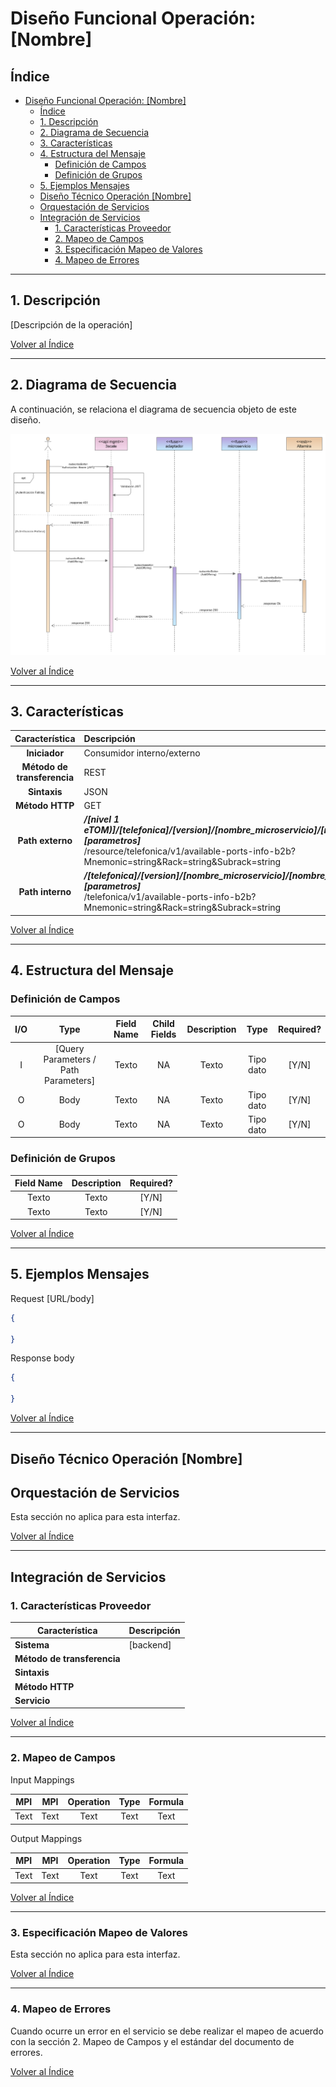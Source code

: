 # Diseño Funcional Operación: [Nombre]

## Índice

- [Diseño Funcional Operación: [Nombre]](#diseño-funcional-operación-nombre)
  - [Índice](#índice)
  - [1. Descripción](#1-descripción)
  - [2. Diagrama de Secuencia](#2-diagrama-de-secuencia)
  - [3. Características](#3-características)
  - [4. Estructura del Mensaje](#4-estructura-del-mensaje)
    - [Definición de Campos](#definición-de-campos)
    - [Definición de Grupos](#definición-de-grupos)
  - [5. Ejemplos Mensajes](#5-ejemplos-mensajes)
  - [Diseño Técnico Operación [Nombre]](#diseño-técnico-operación-nombre)
  - [Orquestación de Servicios](#orquestación-de-servicios)
  - [Integración de Servicios](#integración-de-servicios)
    - [1. Características Proveedor](#1-características-proveedor)
    - [2. Mapeo de Campos](#2-mapeo-de-campos)
    - [3. Especificación Mapeo de Valores](#3-especificación-mapeo-de-valores)
    - [4. Mapeo de Errores](#4-mapeo-de-errores)

---

## 1. Descripción

[Descripción de la operación]

[Volver al Índice](#índice)

---

## 2. Diagrama de Secuencia

A continuación, se relaciona el diagrama de secuencia objeto de este diseño.

![Diagrama](img/ds-rest-operacion1.png)

[Volver al Índice](#índice)

---

## 3. Características

|        Característica        | Descripción                                                                                                                                                                                         |
|:----------------------------:|:----------------------------------------------------------------------------------------------------------------------------------------------------------------------------------------------------|
|        **Iniciador**         | Consumidor interno/externo                                                                                                                                                                          |
| **Método de transferencia**  | REST                                                                                                                                                                                                |
|         **Sintaxis**         | JSON                                                                                                                                                                                                |
|       **Método HTTP**        | GET                                                                                                                                                                                                 |
|       **Path externo**       | ***/[nivel 1 eTOM)]/[telefonica]/[version]/[nombre_microservicio]/[nombre_operación][parametros]***<br> /resource/telefonica/v1/available-ports-info-b2b?Mnemonic=string&Rack=string&Subrack=string |
|       **Path interno**       | ***/[telefonica]/[version]/[nombre_microservicio]/[nombre_operación][parametros]***<br> /telefonica/v1/available-ports-info-b2b?Mnemonic=string&Rack=string&Subrack=string                          |

[Volver al Índice](#índice)

---

## 4. Estructura del Mensaje

### Definición de Campos

| I/O |                 Type                 | Field Name |  Child Fields  | Description |  Type  |  Required?  |
|:---:|:------------------------------------:|:----------:|:--------------:|:-----------:|:------:|:-----------:|
|  I  | [Query Parameters / Path Parameters] |   Texto    | NA |    Texto    | Tipo dato | [Y/N] |
|  O  |                 Body                 |   Texto    | NA |    Texto    | Tipo dato | [Y/N] |
|  O  |                 Body                 |   Texto    | NA |    Texto    | Tipo dato | [Y/N] |


### Definición de Grupos

|  Field Name  |  Description  |  Required?  |
|:------------:|:-------------:|:-----------:|
|    Texto     |     Texto     |    [Y/N]    |
|    Texto     |     Texto     |    [Y/N]    |

[Volver al Índice](#índice)

---

## 5. Ejemplos Mensajes

Request \[URL/body]

```json
{
    
}

```

Response body

```json
{
    
}
```

[Volver al Índice](#índice)

---

## Diseño Técnico Operación [Nombre]

## Orquestación de Servicios

Esta sección no aplica para esta interfaz.

[Volver al Índice](#índice)

---

## Integración de Servicios

### 1. Características Proveedor

| Característica | Descripción |
| -------------- | ----------- |
| **Sistema**    | [backend] |
| **Método de transferencia** |             |
| **Sintaxis** |         |
| **Método HTTP** |      |
| **Servicio** |             |

[Volver al Índice](#índice)

---

### 2. Mapeo de Campos

Input Mappings

|    MPI     |    MPI     | Operation  |   Type    |  Formula   |
|:----------:|:----------:|:----------:|:---------:|:----------:|
|    Text    |    Text    |    Text    |   Text    |    Text    |

Output Mappings

|    MPI     |    MPI     | Operation  |   Type    |  Formula   |
|:----------:|:----------:|:----------:|:---------:|:----------:|
|    Text    |    Text    |    Text    |   Text    |    Text    |

[Volver al Índice](#índice)

---

### 3. Especificación Mapeo de Valores

Esta sección no aplica para esta interfaz.

[Volver al Índice](#índice)

---

### 4. Mapeo de Errores

Cuando ocurre un error en el servicio se debe realizar el mapeo de acuerdo con la sección 2. Mapeo de Campos y el estándar del documento de errores.

[Volver al Índice](#índice)
